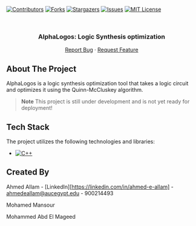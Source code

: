 <a name="readme-top"></a>


<!-- PROJECT SHIELDS -->
[![Contributors][contributors-shield]][contributors-url]
[![Forks][forks-shield]][forks-url]
[![Stargazers][stars-shield]][stars-url]
[![Issues][issues-shield]][issues-url]
[![MIT License][license-shield]][license-url]



<!-- PROJECT LOGO -->
<br />
<div align="center">

  <!-- <a href="https://github.com/ahmed-alllam/AlphaLogos">
    <img src="data/fmri.webp" alt="fmri" width="500">
  </a> -->

<h3 align="center">AlphaLogos: Logic Synthesis optimization </h3

  <p align="center">
<!--     <a href="https://github.com/ahmed-alllam/AlphaLogos">View Demo</a> -->
<!--     · -->
    <a href="https://github.com/ahmed-alllam/AlphaLogos/issues">Report Bug</a>
    ·
    <a href="https://github.com/ahmed-alllam/AlphaLogos/issues">Request Feature</a>
  </p>
</div>


<!-- ABOUT THE PROJECT -->


## About The Project

AlphaLogos is a logic synthesis optimization tool that takes a logic circuit and optimizes it using the Quinn-McCluskey algorithm.

> **Note**
> This project is still under development and is not yet ready for deployment!


## Tech Stack

The project utilizes the following technologies and libraries:

* [![C++](https://img.shields.io/badge/C++-00599C?style=for-the-badge&logo=c%2B%2B&logoColor=white)](https://isocpp.org/)


<!-- CONTACT -->
## Created By

Ahmed Allam - [LinkedIn][https://linkedin.com/in/ahmed-e-allam] - ahmedeallam@aucegypt.edu - 900214493

Mohamed Mansour

Mohammed Abd El Mageed


<!-- MARKDOWN LINKS & IMAGES -->
[contributors-shield]: https://img.shields.io/github/contributors/ahmed-alllam/AlphaLogos.svg?style=for-the-badge
[contributors-url]: https://github.com/ahmed-alllam/AlphaLogos/graphs/contributors
[forks-shield]: https://img.shields.io/github/forks/ahmed-alllam/AlphaLogos.svg?style=for-the-badge
[forks-url]: https://github.com/ahmed-alllam/AlphaLogos/network/members
[stars-shield]: https://img.shields.io/github/stars/ahmed-alllam/AlphaLogos.svg?style=for-the-badge
[stars-url]: https://github.com/ahmed-alllam/AlphaLogos/stargazers
[issues-shield]: https://img.shields.io/github/issues/ahmed-alllam/AlphaLogos.svg?style=for-the-badge
[issues-url]: https://github.com/ahmed-alllam/AlphaLogos/issues
[license-shield]: https://img.shields.io/github/license/ahmed-alllam/AlphaLogos.svg?style=for-the-badge
[license-url]: https://github.com/ahmed-alllam/AlphaLogos/blob/master/LICENSE.txt
[linkedin-shield]: https://img.shields.io/badge/-LinkedIn-black.svg?style=for-the-badge&logo=linkedin&colorB=555
[product-screenshot]: images/screenshot.png
